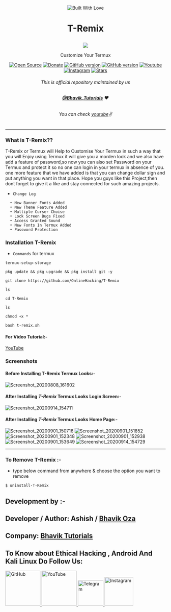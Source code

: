 <p align="center"><a><img title="Built With Love" src="https://forthebadge.com/images/badges/built-for-android.svg"> </a>

# <p align="center">T-Remix
<p align="center">
  <img src="https://user-images.githubusercontent.com/64035221/89707674-0fb00a00-d98e-11ea-95c7-43000838eb1d.jpg">
</p>
<p align="center">Customize Your Termux
<p align="center">
<a href="https://github.com/Bhaviktutorials"><img title="Open Source" src="https://img.shields.io/badge/Open%20Source-%E2%99%A5-red" ></a>
 <a href="https://paypal.me/bhavikoza"><img title="Donate" src="https://img.shields.io/badge/Donate-PayPal-blue" ></a>
 <a href="https://github.com/Bhaviktutorials/Termux-Megapackage"><img title="GitHub version" src="https://d25lcipzij17d.cloudfront.net/badge.svg?id=gh&type=6&v=1.0.0&x2=0" ></a>
<a href="https://github.com/Bhaviktutorials"><img title="GitHub version" src="https://img.shields.io/github/license/Bhaviktutorials/T-Remix?color=Brightgree" ></a>
 <a href="https://youtube.com/bhaviktutorials"><img alt="Youtube" src="https://img.shields.io/badge/Youtube-Bhavik Tutorials-green"/></a>
 <a href="https://instagram.com/bhavik_tutorials"><img alt="Instagram" src="https://img.shields.io/badge/Instagram-Bhavik_Tutorials-ff69b4"/></a>
 <a href="https://github.com/Bhaviktutorials"><img title="Stars" src="https://img.shields.io/github/stars/Bhaviktutorials/T-Remix?style=social" ></a>
</p>

###### <p align="center">*This is official repository maintained by us*
###### <p align="center"> *[**@Bhavik_Tutorials**](https://www.instagram.com/bhavik_tutorials/) ❤️*
###### <p align="center"> *You can check [youtube](https://youtube.com/bhaviktutorials)✌*
---
### What is T-Remix??
T-Remix or Termux will Help to Customise Your Termux in such a way that you will Enjoy using Termux it will give you a morden look and we also have add a feature of password,so now you can also set Password on your Termux and protect it so no one can login in your termux in absence of you.
one more feature that we have added is that you can change dollar sign and put anything you want in that place.
Hope you guys like this Project,then dont forget to give it a like and stay connected for such amazing projects.

* `Change Log` 
```
  • New Banner Fonts Added
  • New Theme Feature Added
  • Multiple Curser Choise 
  • Lock Screen Bugs Fixed
  • Access Granted Sound
  • New Fonts In Termux Added
  • Password Protection
 ```
 ### Installation T-Remix
  
* `Commands` for termux
```
termux-setup-storage
  
pkg update && pkg upgrade && pkg install git -y

git clone https://github.com/OnlineHacking/T-Remix

ls

cd T-Remix

ls

chmod +x *

bash t-remix.sh
```
#### For Video Tutorial:-
[YouTube](https://youtu.be/8herIL)

### Screenshots

#### Before Installing T-Remix Termux Looks:-

![Screenshot_20200808_161602](https://user-images.githubusercontent.com/64035221/89708658-86510580-d996-11ea-9739-aae202ce3ee2.jpg)

#### After Installing _T-Remix_ Termux Looks Login Screen:-

![Screenshot_20200914_154711](https://user-images.githubusercontent.com/64035221/93075754-e298fa80-f6a3-11ea-979d-97ff94c2ddf5.jpg)

#### After Installing _T-Remix_ Termux Looks Home Page:-

![Screenshot_20200901_150716](https://user-images.githubusercontent.com/64035221/93075823-fd6b6f00-f6a3-11ea-9609-cb84e25cefda.jpg)
![Screenshot_20200901_151852](https://user-images.githubusercontent.com/64035221/93075830-fe9c9c00-f6a3-11ea-8b64-c46b0495e876.jpg)
![Screenshot_20200901_152348](https://user-images.githubusercontent.com/64035221/93075834-ff353280-f6a3-11ea-925d-53b480d70ea2.jpg)
![Screenshot_20200901_152938](https://user-images.githubusercontent.com/64035221/93075836-ffcdc900-f6a3-11ea-89d2-8f52df0362e2.jpg)
![Screenshot_20200901_153649](https://user-images.githubusercontent.com/64035221/93075838-00665f80-f6a4-11ea-8a60-0722bc8f4c07.jpg)
![Screenshot_20200914_154729](https://user-images.githubusercontent.com/64035221/93075840-00fef600-f6a4-11ea-9eed-545395273e77.jpg)

***

### To Remove T-Remix :- 

* type below command from anywhere & choose the option you want to remove
```
$ uninstall-T-Remix
```
## Development by :-

## Developer / Author: Ashish / [Bhavik Oza](https://github.com/Bhaviktutorials/)

## Company: [Bhavik Tutorials](https://www.youtube.com/bhaviktutorials)


## To Know about Ethical Hacking , Android And Kali Linux Do Follow Us:

<a href="https://github.com/Bhaviktutorials/"><img src="https://user-images.githubusercontent.com/64035221/96459220-834c7e00-123f-11eb-8417-534058a7ba62.png" alt="GitHub" width="110" height="110">
<a href="https://www.youtube.com/channel/UCMhYgk0-nIHHtnRNkL9zpgQ"><img src="https://user-images.githubusercontent.com/64035221/96456596-4f238e00-123c-11eb-821e-85e9aaa3faec.png" alt="YouTube" width="110" height="110">
<a href="https://t.me/bhaviktutorial"><img src="https://user-images.githubusercontent.com/64035221/96461243-c576bf00-1241-11eb-8fdf-139b4859bfb0.png" alt="Telegram" width="80" height="80">
<a href="https://www.instagram.com/bhavik_tutorials/"><img src="https://user-images.githubusercontent.com/64035221/96461629-3d44e980-1242-11eb-8691-46dd14355085.png" alt="Instagram" width="90" height="90">
